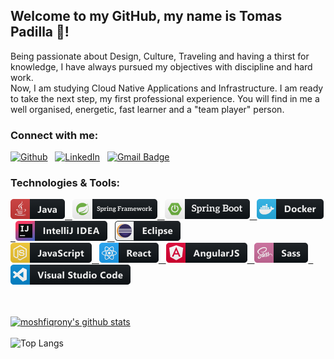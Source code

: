 ## Welcome to my GitHub, my name is Tomas Padilla 👋!

Being passionate about Design, Culture, Traveling and having a thirst for knowledge, I have always pursued my objectives with discipline and hard work.  
Now, I am studying Cloud Native Applications and Infrastructure.
I am ready to take the next step, my first professional experience.
You will find in me a well organised, energetic, fast learner and a "team player" person.

### Connect with me:
[![Github](https://img.shields.io/badge/-Github-181717?style=for-the-badge&logo=Github&logoColor=white)](https://github.com/padillatom) &nbsp; 
[![LinkedIn](https://img.shields.io/badge/-LinkedIn-0077B5?style=for-the-badge&logo=LinkedIn&logoColor=white)](https://www.linkedin.com/in/padillatom/) &nbsp; 
[![Gmail Badge](https://img.shields.io/badge/-gmail-c14438?style=for-the-badge&logo=Gmail&logoColor=ffffff)](mailto:contact@padillatomas.com) &nbsp; 


### Technologies & Tools:
  <a href=#> 
    <img src="svg/ java.png" alt="example badge" style="vertical-align:top margin:6px 4px"> &nbsp; 
  </a>
  <a href=#> 
    <img src="svg/ springframework.png" alt="example badge" style="vertical-align:top margin:6px 4px"> &nbsp;
  </a>
  <a href=#> 
    <img src="svg/ springboot.png" alt="example badge" style="vertical-align:top margin:6px 4px"> &nbsp;
  </a>
  <a href=#> 
    <img src="svg/ docker.png" alt="example badge" style="vertical-align:top margin:6px 4px"> &nbsp;
  </a>
  <a href=#> 
    <img src="svg/ jetbrains_intellij.png" alt="example badge" style="vertical-align:top margin:6px 4px"> &nbsp;
  </a>
  <a href=#> 
    <img src="svg/ eclipse.png" alt="example badge" style="vertical-align:top margin:6px 4px">
  </a>
  </br>
  <a href=#> 
    <img src="svg/ js.png" alt="example badge" style="vertical-align:top margin:6px 4px"> &nbsp;
  </a>
  <a href=#> 
    <img src="svg/ react.png" alt="example badge" style="vertical-align:top margin:6px 4px"> &nbsp;
  </a>
  <a href=#> 
    <img src="svg/ angular.png" alt="example badge" style="vertical-align:top margin:6px 4px"> &nbsp;
  </a>
  <a href=#> 
    <img src="svg/ sass.png" alt="example badge" style="vertical-align:top margin:6px 4px"> &nbsp;
  </a>
  <a href=#> 
    <img src="svg/ visualstudio_code.png" alt="example badge" style="vertical-align:top margin:6px 4px">
  </a>
  
</br>
</br>
</br>

[![moshfiqrony's github stats](https://github-readme-stats.vercel.app/api?username=padillatom&theme=light&show_icons=true)](https://github.com/padillatom)\
</br>
![Top Langs](https://github-readme-stats.vercel.app/api/top-langs/?username=padillatom&theme=light&hide=TeX&layout=compact)
